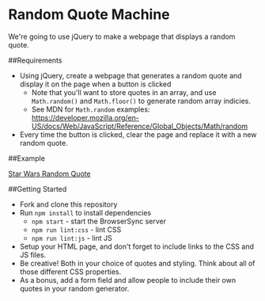 # Random Quote Machine

We're going to use jQuery to make a webpage that displays a random quote.

##Requirements

* Using jQuery, create a webpage that generates a random quote and display it on the page when a button is clicked
  * Note that you'll want to store quotes in an array, and use `Math.random()` and `Math.floor()` to generate random array indicies.
  * See MDN for `Math.random` examples: https://developer.mozilla.org/en-US/docs/Web/JavaScript/Reference/Global_Objects/Math/random
* Every time the button is clicked, clear the page and replace it with a new random quote.

##Example

[Star Wars Random Quote](http://codepen.io/thomasvaeth/full/epmrEm/)

##Getting Started

* Fork and clone this repository
* Run `npm install` to install dependencies
  * `npm start` - start the BrowserSync server
  * `npm run lint:css` - lint CSS
  * `npm run lint:js` - lint JS
* Setup your HTML page, and don't forget to include links to the CSS and JS files.
* Be creative! Both in your choice of quotes and styling. Think about all of those different CSS properties.
* As a bonus, add a form field and allow people to include their own quotes in your random generator.
